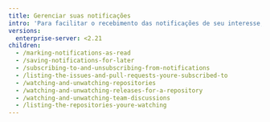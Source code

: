 ```yaml
---
title: Gerenciar suas notificações
intro: 'Para facilitar o recebimento das notificações de seu interesse, você pode marcar as notificações como lidas, assinar e cancelar assinaturas de notificações e inspecionar e deixar de inspecionar repositórios.'
versions:
  enterprise-server: <2.21
children:
  - /marking-notifications-as-read
  - /saving-notifications-for-later
  - /subscribing-to-and-unsubscribing-from-notifications
  - /listing-the-issues-and-pull-requests-youre-subscribed-to
  - /watching-and-unwatching-repositories
  - /watching-and-unwatching-releases-for-a-repository
  - /watching-and-unwatching-team-discussions
  - /listing-the-repositories-youre-watching
---
```


